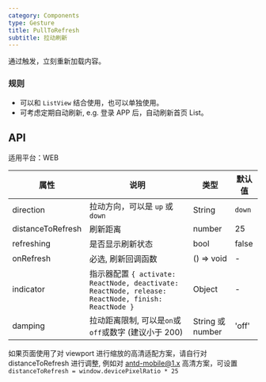 ```yaml
---
category: Components
type: Gesture
title: PullToRefresh
subtitle: 拉动刷新
---
```


通过触发，立刻重新加载内容。

### 规则
- 可以和 `ListView` 结合使用，也可以单独使用。
- 可考虑定期自动刷新, e.g. 登录 APP 后，自动刷新首页 List。

## API

适用平台：WEB

属性 | 说明 | 类型 | 默认值
----|-----|------|------
| direction  | 拉动方向，可以是 `up` 或 `down` | String | `down` |
| distanceToRefresh | 刷新距离 | number | 25 |
| refreshing | 是否显示刷新状态 | bool | false |
| onRefresh | 必选, 刷新回调函数 | () => void | - |
| indicator  | 指示器配置 `{ activate: ReactNode, deactivate: ReactNode, release: ReactNode, finish: ReactNode }` | Object | - |
| damping | 拉动距离限制, 可以是`on`或`off`或数字 (建议小于 200) | String 或 number | 'off' |

如果页面使用了对 viewport 进行缩放的高清适配方案，请自行对 distanceToRefresh 进行调整, 例如对 antd-mobile@1.x 高清方案，可设置 `distanceToRefresh = window.devicePixelRatio * 25`

